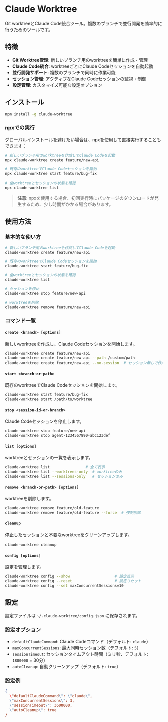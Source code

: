 # Claude Worktree

Git worktreeとClaude Code統合ツール。複数のブランチで並行開発を効率的に行うためのツールです。

## 特徴

- **Git Worktree管理**: 新しいブランチ用のworktreeを簡単に作成・管理
- **Claude Code統合**: worktreeごとにClaude Codeセッションを自動起動
- **並行開発サポート**: 複数のブランチで同時に作業可能
- **セッション管理**: アクティブなClaude Codeセッションの監視・制御
- **設定管理**: カスタマイズ可能な設定オプション

## インストール

```bash
npm install -g claude-worktree
```

### npxでの実行

グローバルインストールを避けたい場合は、npxを使用して直接実行することもできます：

```bash
# 新しいブランチ用のworktreeを作成してClaude Codeを起動
npx claude-worktree create feature/new-api

# 既存のworktreeでClaude Codeセッションを開始
npx claude-worktree start feature/bug-fix

# 全worktreeとセッションの状態を確認
npx claude-worktree list
```

> **注意**: npxを使用する場合、初回実行時にパッケージのダウンロードが発生するため、少し時間がかかる場合があります。

## 使用方法

### 基本的な使い方

```bash
# 新しいブランチ用のworktreeを作成してClaude Codeを起動
claude-worktree create feature/new-api

# 既存のworktreeでClaude Codeセッションを開始
claude-worktree start feature/bug-fix

# 全worktreeとセッションの状態を確認
claude-worktree list

# セッションを停止
claude-worktree stop feature/new-api

# worktreeを削除
claude-worktree remove feature/new-api
```

### コマンド一覧

#### `create <branch> [options]`
新しいworktreeを作成し、Claude Codeセッションを開始します。

```bash
claude-worktree create feature/new-api
claude-worktree create feature/new-api --path /custom/path
claude-worktree create feature/new-api --no-session  # セッション無しで作成
```

#### `start <branch-or-path>`
既存のworktreeでClaude Codeセッションを開始します。

```bash
claude-worktree start feature/bug-fix
claude-worktree start /path/to/worktree
```

#### `stop <session-id-or-branch>`
Claude Codeセッションを停止します。

```bash
claude-worktree stop feature/new-api
claude-worktree stop agent-1234567890-abc123def
```

#### `list [options]`
worktreeとセッションの一覧を表示します。

```bash
claude-worktree list                # 全て表示
claude-worktree list --worktrees-only  # worktreeのみ
claude-worktree list --sessions-only   # セッションのみ
```

#### `remove <branch-or-path> [options]`
worktreeを削除します。

```bash
claude-worktree remove feature/old-feature
claude-worktree remove feature/old-feature --force  # 強制削除
```

#### `cleanup`
停止したセッションと不要なworktreeをクリーンアップします。

```bash
claude-worktree cleanup
```

#### `config [options]`
設定を管理します。

```bash
claude-worktree config --show                    # 設定表示
claude-worktree config --reset                   # 設定リセット
claude-worktree config --set maxConcurrentSessions=10
```

## 設定

設定ファイルは `~/.claude-worktree/config.json` に保存されます。

### 設定オプション

- `defaultClaudeCommand`: Claude Codeコマンド（デフォルト: `claude`）
- `maxConcurrentSessions`: 最大同時セッション数（デフォルト: `5`）
- `sessionTimeout`: セッションタイムアウト時間（ミリ秒、デフォルト: `1800000` = 30分）
- `autoCleanup`: 自動クリーンアップ（デフォルト: `true`）

### 設定例

```json
{
  \"defaultClaudeCommand\": \"claude\",
  \"maxConcurrentSessions\": 3,
  \"sessionTimeout\": 3600000,
  \"autoCleanup\": true
}
```